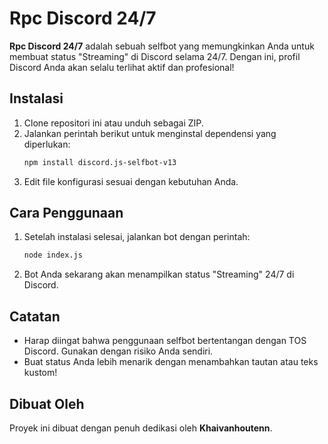# Rpc Discord 24/7

**Rpc Discord 24/7** adalah sebuah selfbot yang memungkinkan Anda untuk membuat status "Streaming" di Discord selama 24/7. Dengan ini, profil Discord Anda akan selalu terlihat aktif dan profesional!

## Instalasi

1. Clone repositori ini atau unduh sebagai ZIP.
2. Jalankan perintah berikut untuk menginstal dependensi yang diperlukan:
    ```bash
    npm install discord.js-selfbot-v13
    ```
3. Edit file konfigurasi sesuai dengan kebutuhan Anda.

## Cara Penggunaan

1. Setelah instalasi selesai, jalankan bot dengan perintah:
    ```bash
    node index.js
    ```
2. Bot Anda sekarang akan menampilkan status "Streaming" 24/7 di Discord.

## Catatan

- Harap diingat bahwa penggunaan selfbot bertentangan dengan TOS Discord. Gunakan dengan risiko Anda sendiri.
- Buat status Anda lebih menarik dengan menambahkan tautan atau teks kustom!

## Dibuat Oleh

Proyek ini dibuat dengan penuh dedikasi oleh **Khaivanhoutenn**.
